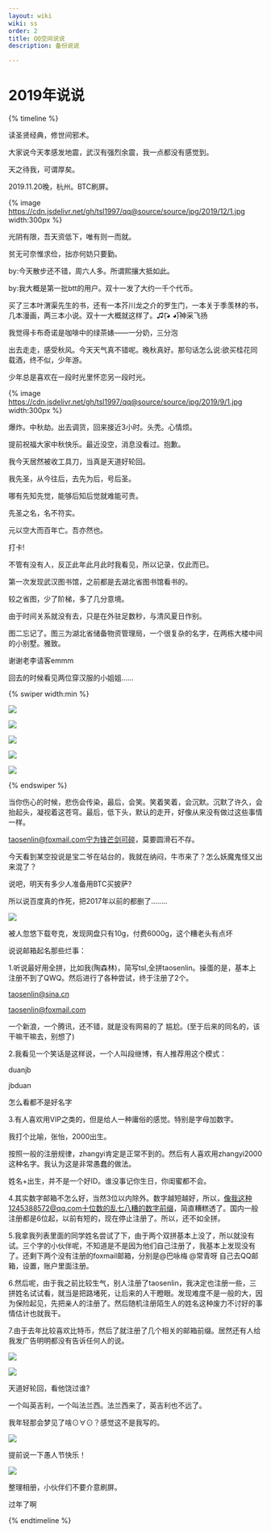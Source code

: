 ```yaml
---
layout: wiki
wiki: ss
order: 2
title: QQ空间说说
description: 备份说说

---
```


# 2019年说说

{% timeline %}

<!-- node 2019 年 12 月 28 日 -->
读圣贤经典，修世间邪术。

<!-- node 2019 年 12 月 26 日 -->
大家说今天孝感发地震，武汉有强烈余震，我一点都没有感觉到。

<!-- node 2019 年 12 月 14 日 -->

天之待我，可谓厚矣。

<!-- node 2019 年 11 月 21 日 -->

2019.11.20晚，杭州。BTC刷屏。

{% image https://cdn.jsdelivr.net/gh/tsl1997/qq@source/source/jpg/2019/12/1.jpg width:300px %}

<!-- node 2019 年 11 月 16 日 -->

光阴有限，吾天资低下，唯有则一而就。

<!-- node 2019 年 11 月 16 日 -->

贫无可奈惟求俭，拙亦何妨只要勤。 

by:今天散步还不错，周六人多。所谓熙攘大抵如此。 

by:我大概是第一批btt的用户。双十一发了大约一千个代币。

<!-- node 2019 年 11 月 13 日 -->

买了三本叶渭渠先生的书，还有一本芥川龙之介的罗生门，一本关于季羡林的书，几本漫画，两三本小说。双十一大概就这样了。♫(͡◕ ◕͡)神采飞扬

<!-- node 2019 年 10 月 26 日 -->

我觉得卡布奇诺是咖啡中的绿茶婊——一分奶，三分泡

<!-- node 2019 年 9 月 17 日 -->

出去走走，感受秋风。今天天气真不错呢。晚秋真好。那句话怎么说:欲买桂花同载酒，终不似，少年游。

少年总是喜欢在一段时光里怀恋另一段时光。

{% image https://cdn.jsdelivr.net/gh/tsl1997/qq@source/source/jpg/2019/9/1.jpg width:300px %}

<!-- node 2019 年 9 月 13 日 -->

爆炸。中秋劫。出去调货，回来接近3小时。头秃。心情烦。

<!-- node 2019 年 9 月 7 日 -->

提前祝福大家中秋快乐。最近没空，消息没看过。抱歉。

<!-- node 2019 年 8 月 27 日 -->

我今天居然被收工具刀，当真是天道好轮回。

<!-- node 2019 年 8 月 10 日 -->

我先圣，从今往后，去先为后，号后圣。

哪有先知先觉，能够后知后觉就难能可贵。

先圣之名，名不符实。

元以空大而百年亡。吾亦然也。

<!-- node 2019 年 7 月 6 日 -->

打卡! 

不管有没有人，反正此年此月此时我看见，所以记录，仅此而已。

第一次发现武汉图书馆，之前都是去湖北省图书馆看书的。

较之省图，少了阶梯，多了几分意境。

由于时间关系就没有去，只是在外驻足数秒，与清风夏日作别。

图二忘记了。图三为湖北省储备物资管理局，一个很复杂的名字，在两栋大楼中间的小别墅。雅致。

谢谢老李请客emmm 

回去的时候看见两位穿汉服的小姐姐……

{% swiper width:min %}

![](https://cdn.jsdelivr.net/gh/tsl1997/qq@source/source/jpg/2019/7/1.jpg)

![](https://cdn.jsdelivr.net/gh/tsl1997/qq@source/source/jpg/2019/7/2.jpg)

![](https://cdn.jsdelivr.net/gh/tsl1997/qq@source/source/jpg/2019/7/3.jpg)

![](https://cdn.jsdelivr.net/gh/tsl1997/qq@source/source/jpg/2019/7/4.jpg)

![](https://cdn.jsdelivr.net/gh/tsl1997/qq@source/source/jpg/2019/7/5.jpg)

{% endswiper %}

<!-- node 2019 年 6 月 2 日 -->

当你伤心的时候，悲伤会传染，最后，会笑。笑着笑着，会沉默。沉默了许久，会抬起头，凝视着这苍穹。最后，低下头，默认的走开，好像从来没有做过这些事情一样。

<!-- node 2019 年 5 月 26 日 -->

 taosenlin@foxmail.com宁为锋芒剑可碎，莫要圆滑石不存。

<!-- node 2019 年 5 月 23 日 -->

今天看到某空投说是宝二爷在站台的，我就在纳闷，牛市来了？怎么妖魔鬼怪又出来混了？

<!-- node 2019 年 5 月 21 日 -->

说吧，明天有多少人准备用BTC买披萨?

<!-- node 2019 年 5 月 18 日 -->

所以说百度真的作死，把2017年以前的都删了........

![](https://cdn.jsdelivr.net/gh/tsl1997/qq@source/source/jpg/2019/5/1.jpg)

<!-- node 2019 年 4 月 29 日 -->

被人忽悠下载夸克，发现网盘只有10g，付费6000g，这个糟老头有点坏

<!-- node 2019 年 4 月 28 日 -->

说说邮箱起名那些烂事： 

1.听说最好用全拼，比如我(陶森林)，简写tsl,全拼taosenlin。操蛋的是，基本上注册不到了QWQ。然后进行了各种尝试，终于注册了2个。 

taosenlin@sina.cn 

taosenlin@foxmail.com 

一个新浪，一个腾讯，还不错，就是没有网易的了 尴尬。(至于后来的同名的，该干嘛干嘛去，别想了) 

2.我看见一个笑话是这样说，一个人叫段继博，有人推荐用这个模式： 

duanjb 

jbduan 

怎么看都不是好名字 

3.有人喜欢用VIP之类的，但是给人一种庸俗的感觉。特别是字母加数字。

我打个比喻，张怡，2000出生。

按照一般的注册规律，zhangyi肯定是正常不到的。然后有人喜欢用zhangyi2000这种名字。我认为这是非常愚蠢的做法。

姓名+出生，并不是一个好ID。谁没事记你生日，你闺蜜都不会。 

4.其实数字邮箱不怎么好，当然3位以内除外。数字越短越好，所以，像我这种1245388572@qq.com十位数的乱七八糟的数字前缀，简直糟糕透了。国内一般注册都是6位起，以前有短的，现在停止注册了。所以，还不如全拼。 

5.我拿我列表里面的同学姓名尝试了下，由于两个双拼基本上没了，所以就没有试。三个字的小伙伴呢，不知道是不是因为他们自己注册了，我基本上发现没有了。还剩下两个没有注册的foxmail邮箱，分别是@巴咏梅 @常青呀 自己去QQ邮箱，设置，账户里面注册。 

6.然后呢，由于我之前比较生气，别人注册了taosenlin，我决定也注册一些，三拼姓名试试看，就当是把路堵死，让后来的人干瞪眼。发现难度不是一般的大，因为保险起见，先把亲人的注册了。然后随机注册陌生人的姓名这种废力不讨好的事情估计也就我干。 

7.由于去年比较喜欢比特币，然后了就注册了几个相关的邮箱前缀。居然还有人给我发广告明明都没有告诉任何人的说。

![](https://cdn.jsdelivr.net/gh/tsl1997/qq@source/source/jpg/2019/4/1.jpg)

![](https://cdn.jsdelivr.net/gh/tsl1997/qq@source/source/jpg/2019/4/2.jpg)

<!-- node 2019 年 4 月 16 日 -->

天道好轮回，看他饶过谁? 

一个叫英吉利，一个叫法兰西。法兰西来了，英吉利也不远了。

<!-- node 2019 年 4 月 15 日 -->

我年轻那会梦见了啥⊙∀⊙？感觉这不是我写的。

![](https://cdn.jsdelivr.net/gh/tsl1997/qq@source/source/jpg/2019/4/3.jpg)

<!-- node 2019 年 3 月 30 日 -->

提前说一下愚人节快乐！

![](https://cdn.jsdelivr.net/gh/tsl1997/qq@source/source/jpg/2019/3/1.jpg)

<!-- node 2019 年 3 月 5 日 -->

整理相册，小伙伴们不要介意刷屏。

<!-- node 2019 年 1 月 17 日 -->

过年了啊



{% endtimeline %}
